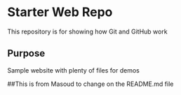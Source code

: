 # Starter Web Repo

This repository is for showing how Git and GitHub work

## Purpose

Sample website with plenty of files for demos

##This is from Masoud
to change on the README.md file
